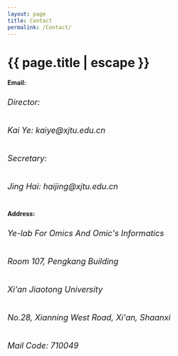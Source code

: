 ```yaml
---
layout: page
title: Contact
permalink: /Contact/
---
```


<h1 class="header center blue-text">{{ page.title | escape }}</h1>

<h4>Email:</h4>

<h6 style="font-size:18px;font-style:italic">Director:<h6>
<h6 style="font-size:18px">Kai Ye: kaiye@xjtu.edu.cn<h6>

<h6 style="font-size:18px;font-style:italic">Secretary:</h6>
<h6 style="font-size:18px">Jing Hai: haijing@xjtu.edu.cn</h6>

<h4>    Address:</h4>
<h6 style="font-size:18px">Ye-lab For Omics And Omic's Informatics<h6>
<h6 style="font-size:18px">Room 107, Pengkang Building<h6>
<h6 style="font-size:18px">Xi'an Jiaotong University<h6>
<h6 style="font-size:18px">No.28, Xianning West Road, Xi'an, Shaanxi<h6>
<h6 style="font-size:18px">Mail Code: 710049<h6>

<script type="text/javascript" src="https://webapi.amap.com/maps?v=1.4.12&key=6720218a5e53ddb5b9da631836f4c8eb">
</script>
<div id="container" style="height:350px;width:350px"></div>
<script>
    var map = new AMap.Map("container", {
        zoom: 17,
        center:[108.98273,34.244847]
    });
    var marker = new AMap.Marker({
        map:map,
        position:[108.98273,34.244847],  
    })
    marker.on('click',function(e){
        marker.markOnAMAP({
            name:'Pengkang Building',
            position:marker.getPosition()
        })
    })
    if(AMap.UA.mobile){
        document.getElementsByClassName('info')[0].style.display='none';
    }
</script>

